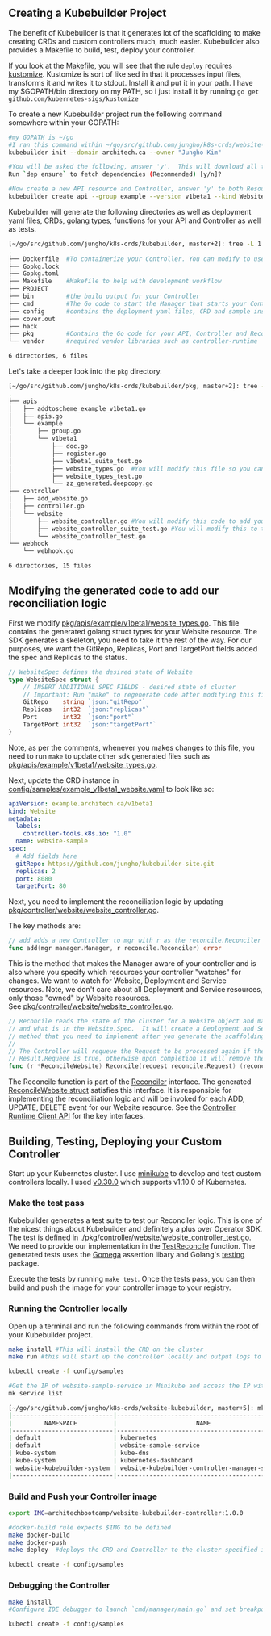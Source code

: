 ## Creating a Kubebuilder Project

The benefit of Kubebuilder is that it generates lot of the scaffolding to make creating CRDs and custom controllers much, much easier.  Kubebuilder also provides a Makefile to build, test, deploy your controller.  

If you look at the [Makefile](./Makefile), you will see that the rule `deploy` requires [kustomize](https://github.com/kubernetes-sigs/kustomize).  Kustomize is sort of like sed in that it processes input files, transforms it and writes it to stdout. Install it and put it in your path.  I have my $GOPATH/bin directory on my PATH, so i just install it by running `go get github.com/kubernetes-sigs/kustomize`

To create a new Kubebuilder project run the following command somewhere within your GOPATH:

```sh
#my GOPATH is ~/go
#I ran this command within ~/go/src/github.com/jungho/k8s-crds/website-kubebuilder
kubebuilder init --domain architech.ca --owner "Jungho Kim"

#You will be asked the following, answer 'y'.  This will download all the required Go packages and place them in the vendor directory and generate the scaffolding
Run `dep ensure` to fetch dependencies (Recommended) [y/n]?

#Now create a new API resource and Controller, answer 'y' to both Resource and Controller
kubebuilder create api --group example --version v1beta1 --kind Website
```

Kubebuilder will generate the following directories as well as deployment yaml files, CRDs, golang types, functions for your API and Controller as well as tests.

```sh
[~/go/src/github.com/jungho/k8s-crds/kubebuilder, master+2]: tree -L 1
.
├── Dockerfile  #To containerize your Controller. You can modify to use a different base image.
├── Gopkg.lock
├── Gopkg.toml
├── Makefile    #Makefile to help with development workflow
├── PROJECT
├── bin         #the build output for your Controller
├── cmd         #The Go code to start the Manager that starts your Controller
├── config      #contains the deployment yaml files, CRD and sample instance, RBAC role, rolebindings
├── cover.out
├── hack
├── pkg         #Contains the Go code for your API, Controller and Reconciler
└── vendor      #required vendor libraries such as controller-runtime

6 directories, 6 files
```

Let's take a deeper look into the `pkg` directory.

```sh
[~/go/src/github.com/jungho/k8s-crds/kubebuilder/pkg, master+2]: tree -L 4
.
├── apis
│   ├── addtoscheme_example_v1beta1.go
│   ├── apis.go
│   └── example
│       ├── group.go
│       └── v1beta1
│           ├── doc.go
│           ├── register.go
│           ├── v1beta1_suite_test.go
│           ├── website_types.go  #You will modify this file so you can consume your Website resource in golang
│           ├── website_types_test.go
│           └── zz_generated.deepcopy.go
├── controller
│   ├── add_website.go
│   ├── controller.go
│   └── website
│       ├── website_controller.go #You will modify this code to add your reconciliation logic.
│       ├── website_controller_suite_test.go #You will modify this to test your reconciliation logic.
│       └── website_controller_test.go
└── webhook
    └── webhook.go

6 directories, 15 files
```

## Modifying the generated code to add our reconciliation logic

First we modify [pkg/apis/example/v1beta1/website_types.go](https://github.com/jungho/k8s-crds/blob/master/website-kubebuilder/pkg/apis/example/v1beta1/website_types.go#L27:6). This file contains the generated golang struct types for your Website resource. The SDK generates a skeleton, you need to take it the rest of the way.  For our purposes, we want the GitRepo, Replicas, Port and TargetPort fields added the spec and Replicas to the status.

```go
// WebsiteSpec defines the desired state of Website
type WebsiteSpec struct {
	// INSERT ADDITIONAL SPEC FIELDS - desired state of cluster
	// Important: Run "make" to regenerate code after modifying this file
	GitRepo    string `json:"gitRepo"`
	Replicas   int32  `json:"replicas"`
	Port       int32  `json:"port"`
	TargetPort int32  `json:"targetPort"`
}
```

Note, as per the comments, whenever you makes changes to this file, you need to run `make` to update other sdk generated files such as 
[pkg/apis/example/v1beta1/website_types.go](./pkg/apis/example/v1beta1/zz_generated.deepcopy.go).

Next, update the CRD instance in [config/samples/example_v1beta1_website.yaml](./config/samples/example_v1beta1_website.yaml) to look like so:

```yaml
apiVersion: example.architech.ca/v1beta1
kind: Website
metadata:
  labels:
    controller-tools.k8s.io: "1.0"
  name: website-sample
spec:
  # Add fields here
  gitRepo: https://github.com/jungho/kubebuilder-site.git
  replicas: 2
  port: 8080
  targetPort: 80

```

Next, you need to implement the reconciliation logic by updating [pkg/controller/website/website_controller.go](./pkg/controller/website/website_controller.go).

The key methods are:

```go
// add adds a new Controller to mgr with r as the reconcile.Reconciler
func add(mgr manager.Manager, r reconcile.Reconciler) error 
```
This is the method that makes the Manager aware of your controller and is also where you specify which resources
your controller "watches" for changes.  We want to watch for Website, Deployment and Service resources.  Note, we don't
care about all Deployment and Service resources, only those "owned" by Website resources.  
See [pkg/controller/website/website_controller.go](https://github.com/jungho/k8s-crds/blob/master/website-kubebuilder/pkg/controller/website/website_controller.go#L61:6).

```go
// Reconcile reads the state of the cluster for a Website object and makes changes based on the state read
// and what is in the Website.Spec.  It will create a Deployment and Service if they do not exist.  This is the key
// method that you need to implement after you generate the scaffolding.
//
// The Controller will requeue the Request to be processed again if the returned error is non-nil or
// Result.Requeue is true, otherwise upon completion it will remove the work from the queue.
func (r *ReconcileWebsite) Reconcile(request reconcile.Request) (reconcile.Result, error) 
```

The Reconcile function is part of the [Reconciler](https://github.com/jungho/k8s-crds/blob/master/website-kubebuilder/vendor/sigs.k8s.io/controller-runtime/pkg/reconcile/reconcile.go#L79:6) interface. The generated [ReconcileWebsite struct](https://github.com/jungho/k8s-crds/blob/master/website-kubebuilder/pkg/controller/website/website_controller.go#L87:6) satisfies this interface.  It is responsible for implementing the reconciliation logic and will be invoked for each ADD, UPDATE, DELETE event for our Website resource.  See the [Controller Runtime Client API](https://github.com/operator-framework/operator-sdk/blob/master/doc/user/client.md) for the key interfaces.

## Building, Testing, Deploying your Custom Controller

Start up your Kubernetes cluster.  I use [minikube](https://github.com/kubernetes/minikube) to develop and test custom controllers locally.  I used [v0.30.0](https://github.com/kubernetes/minikube/releases/tag/v0.30.0) which supports v1.10.0 of Kubernetes.  

### Make the test pass 

Kubebuilder generates a test suite to test our Reconciler logic.  This is one of the nicest things about Kubebuilder and definitely a plus over Operator SDK. The test is defined in [./pkg/controller/website/website_controller_test.go](./pkg/controller/website/website_controller_test.go).  We need to provide our implementation in the [TestReconcile](https://github.com/jungho/k8s-crds/blob/master/website-kubebuilder/pkg/controller/website/website_controller_test.go#L42:6) function.  The generated tests uses the [Gomega](http://onsi.github.io/gomega/) assertion libary and Golang's [testing](https://golang.org/pkg/testing/) package.

Execute the tests by running `make test`.  Once the tests pass, you can then build and push the image for your controller image to your registry.

### Running the Controller locally

Open up a terminal and run the following commands from within the root of your Kubebuilder project.

```bash
make install #This will install the CRD on the cluster
make run #this will start up the controller locally and output logs to the terminal

kubectl create -f config/samples

#Get the IP of website-sample-service in Minikube and access the IP with your browser
mk service list

[~/go/src/github.com/jungho/k8s-crds/website-kubebuilder, master+5]: mk service list  
|----------------------------|------------------------------------------------|-----------------------------|
|         NAMESPACE          |                      NAME                      |             URL             |
|----------------------------|------------------------------------------------|-----------------------------|
| default                    | kubernetes                                     | No node port                |
| default                    | website-sample-service                         | http://192.168.99.100:32723 |
| kube-system                | kube-dns                                       | No node port                |
| kube-system                | kubernetes-dashboard                           | No node port                |
| website-kubebuilder-system | website-kubebuilder-controller-manager-service | No node port                |
|----------------------------|------------------------------------------------|-----------------------------|

```
### Build and Push your Controller image
```bash
export IMG=architechbootcamp/website-kubebuilder-controller:1.0.0 

#docker-build rule expects $IMG to be defined
make docker-build
make docker-push
make deploy  #deploys the CRD and Controller to the cluster specified in ~/.kube/config

kubectl create -f config/samples
```

### Debugging the Controller

```bash
make install 
#Configure IDE debugger to launch `cmd/manager/main.go` and set breakpoint.

kubectl create -f config/samples
```


 








